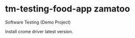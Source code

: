 # tm-testing-food-app zamatoo
Software Testing (Demo Project) 

Install crome driver latest version.

